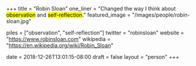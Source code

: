 +++
title = "Robin Sloan"
one_liner = "Changed the way I think about <mark>observation</mark> and <mark>self-reflection</mark>."
featured_image = "/images/people/robin-sloan.jpg"

piles = ["observation", "self-reflection"]
twitter = "robinsloan"
website = "https://www.robinsloan.com"
wikipedia = "https://en.wikipedia.org/wiki/Robin_Sloan"

date = 2018-12-26T13:01:15-08:00
draft = false
layout = "person"
+++

